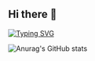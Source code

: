 ## Hi there 👋

<!--
**ifwwww/ifwwww** is a ✨ _special_ ✨ repository because its `README.md` (this file) appears on your GitHub profile.

Here are some ideas to get you started:

- 🔭 I’m currently working on ...
- 🌱 I’m currently learning ...
- 👯 I’m looking to collaborate on ...
- 🤔 I’m looking for help with ...
- 💬 Ask me about ...
- 📫 How to reach me: ...
- 😄 Pronouns: ...
- ⚡ Fun fact: ...
-->
[![Typing SVG](https://readme-typing-svg.demolab.com/?lines=Hi+there;ifwwww)](https://git.io/typing-svg)

![Anurag's GitHub stats](https://github-readme-stats.vercel.app/api?username=ifwwww&show_icons=true&theme=radical)
